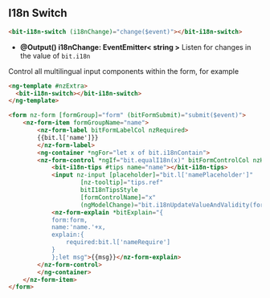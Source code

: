 ## I18n Switch

```html
<bit-i18n-switch (i18nChange)="change($event)"></bit-i18n-switch>
```

- **@Output() i18nChange: EventEmitter< string >** Listen for changes in the value of `bit.i18n`

Control all multilingual input components within the form, for example

```html
<ng-template #nzExtra>
  <bit-i18n-switch></bit-i18n-switch>
</ng-template>

<form nz-form [formGroup]="form" (bitFormSubmit)="submit($event)">
    <nz-form-item formGroupName="name">
        <nz-form-label bitFormLabelCol nzRequired>
        {{bit.l['name']}}
        </nz-form-label>
        <ng-container *ngFor="let x of bit.i18nContain">
        <nz-form-control *ngIf="bit.equalI18n(x)" bitFormControlCol nzHasFeedback>
            <bit-i18n-tips #tips name="name"></bit-i18n-tips>
            <input nz-input [placeholder]="bit.l['namePlaceholder']"
                    [nz-tooltip]="tips.ref"
                    bitI18nTipsStyle
                    [formControlName]="x"
                    (ngModelChange)="bit.i18nUpdateValueAndValidity(form,'name',x)"/>
            <nz-form-explain *bitExplain="{
            form:form,
            name:'name.'+x,
            explain:{
                required:bit.l['nameRequire']
            }
            };let msg">{{msg}}</nz-form-explain>
        </nz-form-control>
        </ng-container>
    </nz-form-item>
</form>
```